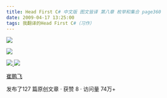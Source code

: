 ```yaml
---
title: Head First C# 中文版 图文皆译 第八章 枚举和集合 page360
date: 2009-04-17 13:25:00
tags: 我翻译的Head First C#（习作）
---
```

![](https://p-blog.csdn.net/images/p_blog_csdn_net/cuipengfei1/EntryImages/20090417/2009-04-17_13-12-23.jpg)

![](https://p-blog.csdn.net/images/p_blog_csdn_net/cuipengfei1/EntryImages/20090417/2009-04-17_13-20-20.jpg)



[ ![](https://profile.csdnimg.cn/5/2/5/3_cuipengfei1)
![](https://g.csdnimg.cn/static/user-reg-year/1x/11.png)
](https://blog.csdn.net/cuipengfei1)

[ 崔鹏飞 ](https://blog.csdn.net/cuipengfei1)

发布了127 篇原创文章  ·  获赞 8  ·  访问量 74万+

